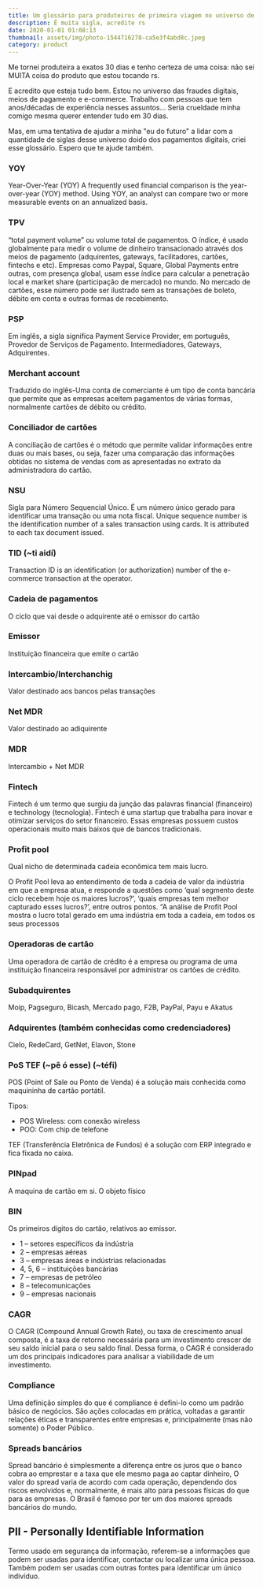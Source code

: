 ```yaml
---
title: Um glossário para produteiros de primeira viagem no universo de pagamentos
description: É muita sigla, acredite rs
date: 2020-01-01 01:08:13
thumbnail: assets/img/photo-1544716278-ca5e3f4abd8c.jpeg
category: product
---
```

Me tornei produteira a exatos 30 dias e tenho certeza de uma coisa: não sei MUITA coisa do produto que estou tocando rs.

E acredito que esteja tudo bem. Estou no universo das fraudes digitais, meios de pagamento e e-commerce. Trabalho com pessoas que tem anos/décadas de experiência nesses assuntos... Seria crueldade minha comigo mesma querer entender tudo em 30 dias.

Mas, em uma tentativa de ajudar a minha "eu do futuro" a lidar com a quantidade de siglas desse universo doido dos pagamentos digitais, criei esse glossário. Espero que te ajude também.

### YOY

Year-Over-Year (YOY) A frequently used financial comparison is the year-over-year (YOY) method. Using YOY, an analyst can compare two or more measurable events on an annualized basis.

### TPV

“total payment volume” ou volume total de pagamentos. O índice, é usado globalmente para medir o volume de dinheiro transacionado através dos meios de pagamento (adquirentes, gateways, facilitadores, cartões, fintechs e etc). Empresas como Paypal, Square, Global Payments entre outras, com presença global, usam esse índice para calcular a penetração local e market share (participação de mercado) no mundo. No mercado de cartões, esse número pode ser ilustrado sem as transações de boleto, débito em conta e outras formas de recebimento.

### PSP

Em inglês, a sigla significa Payment Service Provider, em português, Provedor de Serviços de Pagamento. Intermediadores, Gateways, Adquirentes.

### Merchant account

Traduzido do inglês-Uma conta de comerciante é um tipo de conta bancária que permite que as empresas aceitem pagamentos de várias formas, normalmente cartões de débito ou crédito.

### Conciliador de cartões

A conciliação de cartões é o método que permite validar informações entre duas ou mais bases, ou seja, fazer uma comparação das informações obtidas no sistema de vendas com as apresentadas no extrato da administradora do cartão.

### NSU

Sigla para Número Sequencial Único. É um número único gerado para identificar uma transação ou uma nota fiscal.
Unique sequence number is the identification number of a sales transaction using cards. It is attributed to each tax document issued.

### TID (~ti aidí)

Transaction ID is an identification (or authorization) number of the e-commerce transaction at the operator.

### Cadeia de pagamentos

O ciclo que vai desde o adquirente até o emissor do cartão

### Emissor

Instituição financeira que emite o cartão

### Intercambio/Interchanchig

Valor destinado aos bancos pelas transações

### Net MDR

Valor destinado ao adiquirente

### MDR

Intercambio + Net MDR

### Fintech

Fintech é um termo que surgiu da junção das palavras financial (financeiro) e technology (tecnologia). Fintech é uma startup que trabalha para inovar e otimizar serviços do setor financeiro. Essas empresas possuem custos operacionais muito mais baixos que de bancos tradicionais.

### Profit pool

Qual nicho de determinada cadeia econômica tem mais lucro.

O Profit Pool leva ao entendimento de toda a cadeia de valor da indústria em que a empresa atua, e responde a questões como ‘qual segmento deste ciclo recebem hoje os maiores lucros?’, ‘quais empresas tem melhor capturado esses lucros?’, entre outros pontos. “A análise de Profit Pool mostra o lucro total gerado em uma indústria em toda a cadeia, em todos os seus processos

### Operadoras de cartão

Uma operadora de cartão de crédito é a empresa ou programa de uma instituição financeira responsável por administrar os cartões de crédito.

### Subadquirentes

Moip, Pagseguro, Bicash, Mercado pago, F2B, PayPal, Payu e Akatus

### Adquirentes (também conhecidas como credenciadores)

Cielo, RedeCard, GetNet, Elavon, Stone

### PoS TEF (\~pê ó esse) (\~téfi)

POS (Point of Sale ou Ponto de Venda) é a solução mais conhecida como maquininha de cartão portátil.

Tipos:

* POS Wireless: com conexão wireless
* POO: Com chip de telefone

TEF (Transferência Eletrônica de Fundos) é a solução com ERP integrado e fica fixada no caixa.

### PINpad

A maquina de cartão em si. O objeto físico

### BIN

Os primeiros dígitos do cartão, relativos ao emissor.

* 1 – setores específicos da indústria
* 2 – empresas aéreas
* 3 – empresas áreas e indústrias relacionadas
* 4, 5, 6 – instituições bancárias
* 7 – empresas de petróleo
* 8 – telecomunicações
* 9 – empresas nacionais

### CAGR

O CAGR (Compound Annual Growth Rate), ou taxa de crescimento anual composta, é a taxa de retorno necessária para um investimento crescer de seu saldo inicial para o seu saldo final. Dessa forma, o CAGR é considerado um dos principais indicadores para analisar a viabilidade de um investimento.

### Compliance

Uma definição simples do que é compliance é defini-lo como um padrão básico de negócios. São ações colocadas em prática, voltadas a garantir relações éticas e transparentes entre empresas e, principalmente (mas não somente) o Poder Público.

### Spreads bancários

Spread bancário é simplesmente a diferença entre os juros que o banco cobra ao emprestar e a taxa que ele mesmo paga ao captar dinheiro, O valor do spread varia de acordo com cada operação, dependendo dos riscos envolvidos e, normalmente, é mais alto para pessoas físicas do que para as empresas. O Brasil é famoso por ter um dos maiores spreads bancários do mundo.

## PII - Personally Identifiable Information

Termo usado em segurança da informação, referem-se a informações que podem ser usadas para identificar, contactar ou localizar uma única pessoa. Também podem ser usadas com outras fontes para identificar um único indivíduo.